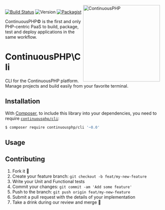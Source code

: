 <img src="https://app.continuousphp.com/assets/logos/continuousphp.svg" alt="ContinuousPHP" width="250px" align="right"/>

<p align="left">
  <a href="https://continuousphp.com/git-hub/continuousphp/cli"><img alt="Build Status" src="https://status.continuousphp.com/git-hub/continuousphp/cli?token=9800bb61-98f2-447d-a331-025f0b9af298" /></a>
 <img src="https://img.shields.io/badge/version-alpha-red.svg" alt="Version" />
 <a href="https://packagist.org/packages/continuousphp/cli"><img src="https://img.shields.io/packagist/dt/continuousphp/cli.svg" alt="Packagist" /></a>
</p>
<p align="left">
    ContinuousPHP© is the first and only PHP-centric PaaS to build, package, test and deploy applications in the same workflow.
</p>

# ContinuousPHP\Cli

CLI for the ContinuousPHP platform. Manage projects and build easily from your favorite terminal.

## Installation

With [Composer](https://getcomposer.org/), to include this library into your dependencies, you need to require [`continuousphp/cli`](https://packagist.org/packages/continuousphp/cli):

```sh
$ composer require continuousphp/cli '~0.0'
```

## Usage

## Contributing

1. Fork it :clap:
2. Create your feature branch: `git checkout -b feat/my-new-feature`
3. Write your Unit and Functional tests
4. Commit your changes: `git commit -am 'Add some feature'`
5. Push to the branch: `git push origin feat/my-new-feature`
6. Submit a pull request with the details of your implementation
7. Take a drink during our review and merge :beers:


